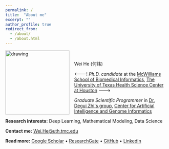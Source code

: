 ```yaml
---
permalink: /
title:  "About me"
excerpt: ""
author_profile: true
redirect_from: 
  - /about/
  - /about.html
---
```


<img src="/images/profile.JPG" alt="drawing" width="200" height="200" style="float: left; padding-right:15px"/> <br>

Wei He (何炜)

<---!
*Ph.D. candidate* at the [McWilliams School of Biomedical Informatics](https://sbmi.uth.edu/), [The University of Texas Health Science Center at Houston](https://www.uth.edu/)
--->

*Graduate Scientific Programmer* in [Dr. Degui Zhi's group](https://zhigroup.github.io/), [Center for Artificial Intelligence and Genome Informatics](https://sbmi.uth.edu/aigi)


**Research interests:**  Deep Learning, Mathematical Modeling, Data Science

**Contact me:** [Wei.He@uth.tmc.edu](mailto:Wei.He@uth.tmc.edu)

**Read more:** 
[Google Scholar](https://scholar.google.com/citations?user=tQeEfhkAAAAJ&hl=en) • [ResearchGate](#) • [GitHub](https://github.com/wayne953) • [LinkedIn](https://www.linkedin.com/in/wei-cuwt/)

